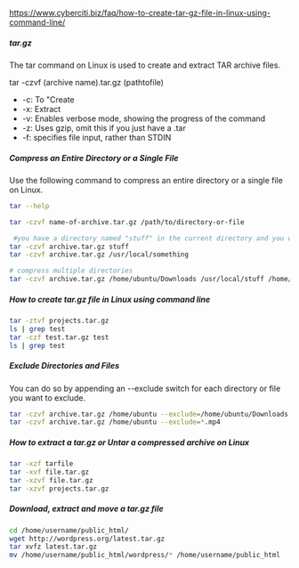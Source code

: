 https://www.cyberciti.biz/faq/how-to-create-tar-gz-file-in-linux-using-command-line/
##### tar.gz
The tar command on Linux is used to create and extract TAR archive files.

tar -czvf (archive name).tar.gz (pathtofile)

- -c: To "Create
- -x: Extract
- -v: Enables verbose mode, showing the progress of the command
- -z: Uses gzip, omit this if you just have a .tar
- -f: specifies file input, rather than STDIN

##### Compress an Entire Directory or a Single File
Use the following command to compress an entire directory or a single file on Linux.

``````sh
tar --help

tar -czvf name-of-archive.tar.gz /path/to/directory-or-file

 #you have a directory named "stuff" in the current directory and you want to save it to a file named archive.tar.gz.
tar -czvf archive.tar.gz stuff
tar -czvf archive.tar.gz /usr/local/something

# compress multiple directories
tar -czvf archive.tar.gz /home/ubuntu/Downloads /usr/local/stuff /home/ubuntu/Documents/notes.txt
``````
##### How to create tar.gz file in Linux using command line
``````sh
tar -ztvf projects.tar.gz
ls | grep test
tar -czf test.tar.gz test
ls | grep test

``````
##### Exclude Directories and Files
You can do so by appending an --exclude switch for each directory or file you want to exclude.
``````sh
tar -czvf archive.tar.gz /home/ubuntu --exclude=/home/ubuntu/Downloads --exclude=/home/ubuntu/.cache
tar -czvf archive.tar.gz /home/ubuntu --exclude=*.mp4

``````
##### How to extract a tar.gz or Untar a compressed archive on Linux
``````sh
tar -xzf tarfile
tar -xvf file.tar.gz
tar -xzvf file.tar.gz
tar -xzvf projects.tar.gz

``````
##### Download, extract and move a tar.gz file
``````sh
cd /home/username/public_html/
wget http://wordpress.org/latest.tar.gz
tar xvfz latest.tar.gz
mv /home/username/public_html/wordpress/* /home/username/public_html


``````
